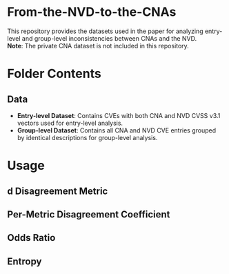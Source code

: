 # From-the-NVD-to-the-CNAs

This repository provides the datasets used in the paper for analyzing entry-level and group-level inconsistencies between CNAs and the NVD.  
**Note**: The private CNA dataset is not included in this repository.

# Folder Contents
## Data

- **Entry-level Dataset**: Contains CVEs with both CNA and NVD CVSS v3.1 vectors used for entry-level analysis.
- **Group-level Dataset**: Contains all CNA and NVD CVE entries grouped by identical descriptions for group-level analysis.

# Usage
## d Disagreement Metric
## Per-Metric Disagreement Coefficient
## Odds Ratio
## Entropy



